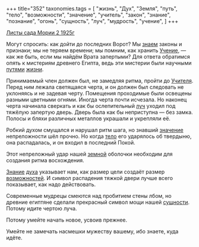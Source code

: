 +++
title="352"
taxonomies.tags = [
 "жизнь",
 "Дух",
 "Земля",
 "путь",
 "тело",
 "возможности",
 "значение",
 "учитель",
 "закон",
 "знание",
 "познание",
 "огонь",
 "сущность",
 "луч",
 "мудрость",
 "учение",
]
+++

[Листы сада Мории 2 1925г](/agni/1925)

Могут спросить: как дойти до последних Ворот? Мы [знаем](/tags/познание) законы и признаки; мы не теряем времени; мы помним, как хранить [Учение](/tags/учение), — как же быть, если мы найдём Врата запертыми? Для ответа обратимся опять к мистериям древнего Египта, ведь эти мистерии были научными [путями](/tags/путь) [жизни](/tags/жизнь).   

Принимаемый член должен был, не замедляя ритма, пройти до [Учителя](/tags/учитель). Перед ним лежала светящаяся черта, и он должен был следовать не уклоняясь и не задевая черту. Помещения проходимые были освещены разными цветными огнями. Иногда черта почти исчезала. Но наконец черта начинала сверкать и как бы ослепительный [луч](/tags/луч) уходил под тяжёлую запертую дверь. Дверь была как бы неприступна — без замка. Полосы и бляхи различных металлов украшали и укрепляли её.   

Робкий духом смущался и нарушал ритм шага, но знавший [значение](/tags/значение) непреложности шёл прочно. Но когда [тело](/tags/тело) его ударялось об твердыню, она распадалась, и он входил в последний Покой.   

Этот непреложный удар нашей [земной](/tags/Земля) оболочки необходим для создания ритма восхождения.   

[Знание](/tags/знание) [духа](/tags/Дух) указывает нам, как размер цели создаёт размер [возможностей](/tags/возможности). И символ распадения тяжкой двери лучше всего показывает, как надо действовать.   

Современные мудрецы смеются над пробитием стены лбом, но древние египтяне сделали прекрасный символ мощи нашей [сущности](/tags/сущность). Потому идите чертою луча.   

Потому умейте начать новое, усвоив прежнее.   

Умейте не замечать насмешки мужеству вашему, ибо знаете, куда идёте.   


